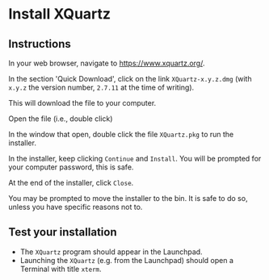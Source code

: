 # Install XQuartz

## Instructions

In your web browser, navigate to <https://www.xquartz.org/>.

In the section 'Quick Download', click on the link `XQuartz-x.y.z.dmg` (with `x.y.z` the version number, `2.7.11` at the time of writing).

This will download the file to your computer.

Open the file (i.e., double click)

In the window that open, double click the file `XQuartz.pkg` to run the installer.

In the installer, keep clicking `Continue` and `Install`.
You will be prompted for your computer password, this is safe.

At the end of the installer, click `Close`.

You may be prompted to move the installer to the bin.
It is safe to do so, unless you have specific reasons not to.

## Test your installation

- The `XQuartz` program should appear in the Launchpad.
- Launching the `XQuartz` (e.g. from the Launchpad) should open a Terminal with title `xterm`.
